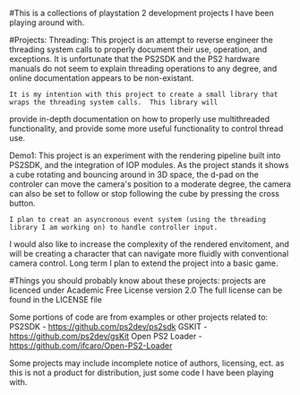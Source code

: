 #This is a collections of playstation 2 development projects I have been playing around with.

#Projects:
Threading:
    This project is an attempt to reverse engineer the threading system calls to properly document their use, operation, and
exceptions.  It is unfortunate that the PS2SDK and the PS2 hardware manuals do not seem to explain threading operations to any degree, and online documentation appears to be non-existant.

	It is my intention with this project to create a small library that wraps the threading system calls.  This library will
provide in-depth documentation on how to properly use multithreaded functionality, and provide some more useful functionality
to control thread use.

Demo1:
	This project is an experiment with the rendering pipeline built into PS2SDK, and the integration of IOP modules.  As the 
project stands it shows a cube rotating and bouncing around in 3D space, the d-pad on the controler can move the camera's position to a moderate degree, the camera can also be set to follow or stop following the cube by pressing the cross button.

	I plan to creat an asyncronous event system (using the threading library I am working on) to handle controller input.
I would also like to increase the complexity of the rendered envitoment, and will be creating a character that can navigate
more fluidly with conventional camera control.  Long term I plan to extend the project into a basic game.
	
#Things you should probably know about these projects:
projects are licenced under Academic Free License version 2.0
The full license can be found in the LICENSE file

Some portions of code are from examples or other projects related to:
PS2SDK - https://github.com/ps2dev/ps2sdk
GSKIT - https://github.com/ps2dev/gsKit
Open PS2 Loader - https://github.com/ifcaro/Open-PS2-Loader

Some projects may include incomplete notice of authors, licensing, ect. as this is not a
product for distribution, just some code I have been playing with.